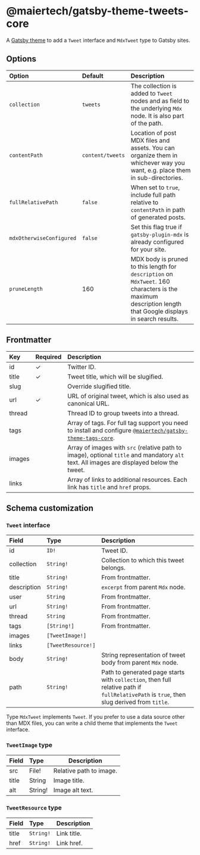 # @maiertech/gatsby-theme-tweets-core

A [Gatsby theme](https://www.gatsbyjs.com/docs/themes/what-are-gatsby-themes/)
to add a `Tweet` interface and `MdxTweet` type to Gatsby sites.

## Options

| Option                   | Default          | Description                                                                                                                                                 |
| :----------------------- | :--------------- | :---------------------------------------------------------------------------------------------------------------------------------------------------------- |
| `collection`             | `tweets`         | The collection is added to `Tweet` nodes and as field to the underlying `Mdx` node. It is also part of the path.                                            |
| `contentPath`            | `content/tweets` | Location of post MDX files and assets. You can organize them in whichever way you want, e.g. place them in sub-directories.                                 |
| `fullRelativePath`       | `false`          | When set to `true`, include full path relative to `contentPath` in path of generated posts.                                                                 |
| `mdxOtherwiseConfigured` | `false`          | Set this flag true if `gatsby-plugin-mdx` is already configured for your site.                                                                              |
| `pruneLength`            | 160              | MDX body is pruned to this length for `description` on `MdxTweet`. 160 characters is the maximum description length that Google displays in search results. |

## Frontmatter

| Key    | Required | Description                                                                                                                                                                                          |
| :----- | :------- | :--------------------------------------------------------------------------------------------------------------------------------------------------------------------------------------------------- |
| id     | ✓        | Twitter ID.                                                                                                                                                                                          |
| title  | ✓        | Tweet title, which will be slugified.                                                                                                                                                                |
| slug   |          | Override slugified title.                                                                                                                                                                            |
| url    | ✓        | URL of original tweet, which is also used as canonical URL.                                                                                                                                          |
| thread |          | Thread ID to group tweets into a thread.                                                                                                                                                             |
| tags   |          | Array of tags. For full tag support you need to install and configure [`@maiertech/gatsby-theme-tags-core`](https://github.com/maiertech/gatsby-themes/tree/master/packages/gatsby-theme-tags-core). |
| images |          | Array of images with `src` (relative path to image), optional `title` and mandatory `alt` text. All images are displayed below the tweet.                                                            |
| links  |          | Array of links to additional resources. Each link has `title` and `href` props.                                                                                                                      |

## Schema customization

### `Tweet` interface

| Field       | Type               | Description                                                                                                                               |
| :---------- | :----------------- | :---------------------------------------------------------------------------------------------------------------------------------------- |
| id          | `ID!`              | Tweet ID.                                                                                                                                 |
| collection  | `String!`          | Collection to which this tweet belongs.                                                                                                   |
| title       | `String!`          | From frontmatter.                                                                                                                         |
| description | `String!`          | `excerpt` from parent `Mdx` node.                                                                                                         |
| user        | `String`           | From frontmatter.                                                                                                                         |
| url         | `String!`          | From frontmatter.                                                                                                                         |
| thread      | `String`           | From frontmatter.                                                                                                                         |
| tags        | `[String!]`        | From frontmatter.                                                                                                                         |
| images      | `[TweetImage!]`    |                                                                                                                                           |
| links       | `[TweetResource!]` |                                                                                                                                           |
| body        | `String!`          | String representation of tweet body from parent `Mdx` node.                                                                               |
| path        | `String!`          | Path to generated page starts with `collection`, then full relative path if `fullRelativePath` is `true`, then slug derived from `title`. |

Type `MdxTweet` implements `Tweet`. If you prefer to use a data source other
than MDX files, you can write a child theme that implements the `Tweet`
interface.

### `TweetImage` type

| Field | Type    | Description             |
| :---- | :------ | ----------------------- |
| src   | File!   | Relative path to image. |
| title | String  | Image title.            |
| alt   | String! | Image alt text.         |

### `TweetResource` type

| Field | Type      | Description |
| :---- | :-------- | ----------- |
| title | `String!` | Link title. |
| href  | `String!` | Link href.  |
